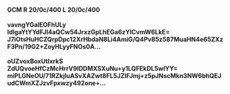 #### GCM R 20/0c/400 L 20/0c/400
**vavngYGaIEOFhULy**<br/>**IdlgaYtYYdFJl4aQCw54JrxzGpLhEGa6zYlCvmW6LkE=**<br/>**J7iOtsHuHCZQrpDpc12XrHbdaN8Li4AmiG/Q4Pv85z587MuaHN4e65ZXzF3Pn/19G2+ZoyHLyyFNOs0A...**<br/><br/>
**oUZvoxBoxUtIxrkS**<br/>**ZdUQvoeHfCzMcHrrV9IDDMXSXuNu+y1LQFEkDL5wIYY=**<br/>**miPLGNeOU/71RZkjluASvXAZwt8FL5JZIFJmj+z5pJNscMkn3NW6bhQEJudCWmXZJzvFpxwzy492one+...**